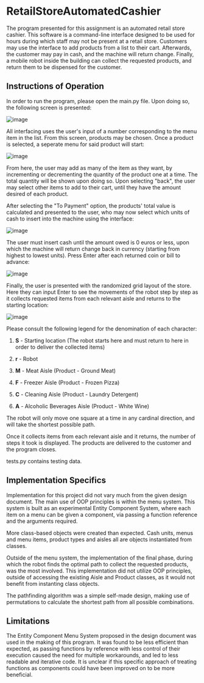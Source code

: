 # RetailStoreAutomatedCashier

The program presented for this assignment is an automated retail store cashier. This software is a command-line interface designed to be used for hours during which staff may not be present at a retail store. Customers may use the interface to add products from a list to their cart. Afterwards, the customer may pay in cash, and the machine will return change. Finally, a mobile robot inside the building can collect the requested products, and return them to be dispensed for the customer.

## Instructions of Operation

In order to run the program, please open the main.py file. Upon doing so, the following screen is presented:

![image](https://github.com/user-attachments/assets/b2d4390e-c60c-49cc-b51a-4c041ccb2a48)

All interfacing uses the user's input of a number corresponding to the menu item in the list.
From this screen, products may be chosen. Once a product is selected, a seperate menu for said product will start:

![image](https://github.com/user-attachments/assets/ecbda89a-acb2-40f4-b94f-a885ce2ba2ed)

From here, the user may add as many of the item as they want, by incrementing or decrementing the quantity of the product one at a time. The total quantity will be shown upon doing so. Upon selecting "back", the user may select other items to add to their cart, until they have the amount desired of each product.

After selecting the "To Payment" option, the products' total value is calculated and presented to the user, who may now select which units of cash to insert into the machine using the interface:

![image](https://github.com/user-attachments/assets/965c3f35-54c6-4ef4-8406-eecefffb7e38)

The user must insert cash until the amount owed is 0 euros or less, upon which the machine will return change back in currency (starting from highest to lowest units). Press Enter after each returned coin or bill to advance:

![image](https://github.com/user-attachments/assets/0623dd45-9484-488d-b44a-e2fe3a6014be)

Finally, the user is presented with the randomized grid layout of the store. Here they can input Enter to see the movements of the robot step by step as it collects requested items from each relevant aisle and returns to the starting location:

![image](https://github.com/user-attachments/assets/2b51858d-3588-4443-8b2c-cc1a8e74170f)

Please consult the following legend for the denomination of each character:

1. **S** - Starting location (The robot starts here and must return to here in order to deliver the collected items)

2. **r** - Robot

3. **M** - Meat Aisle (Product - Ground Meat)

4. **F** - Freezer Aisle (Product - Frozen Pizza)

5. **C** - Cleaning Aisle (Product - Laundry Detergent)

6. **A** - Alcoholic Beverages Aisle (Product - White Wine)

The robot will only move one square at a time in any cardinal direction, and will take the shortest possible path. 

Once it collects items from each relevant aisle and it returns, the number of steps it took is displayed. The products are delivered to the customer and the program closes.

tests.py contains testing data.

## Implementation Specifics

Implementation for this project did not vary much from the given design document. The main use of OOP principles is within the menu system. This system is built as an experimental Entity Component System, where each item on a menu can be given a component, via passing a function reference and the arguments required. 

More class-based objects were created than expected. Cash units, menus and menu items, product types and aisles all are objects instantiated from classes.

Outside of the menu system, the implementation of the final phase, during which the robot finds the optimal path to collect the requested products, was the most involved. This implementation did not utilize OOP principles, outside of accessing the existing Aisle and Product classes, as it would not benefit from instanting class objects. 

The pathfinding algorithm was a simple self-made design, making use of permutations to calculate the shortest path from all possible combinations.

## Limitations

The Entity Component Menu System proposed in the design document was used in the making of this program. It was found to be less efficient than expected, as passing functions by reference with less control of their execution caused the need for multiple workarounds, and led to less readable and iterative code. It is unclear if this specific approach of treating functions as components could have been improved on to be more beneficial.
